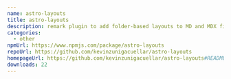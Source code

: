 ```yaml
---
name: astro-layouts
title: astro-layouts
description: remark plugin to add folder-based layouts to MD and MDX files in Astro
categories:
  - other
npmUrl: https://www.npmjs.com/package/astro-layouts
repoUrl: https://github.com/kevinzunigacuellar/astro-layouts
homepageUrl: https://github.com/kevinzunigacuellar/astro-layouts#README
downloads: 22
---
```

